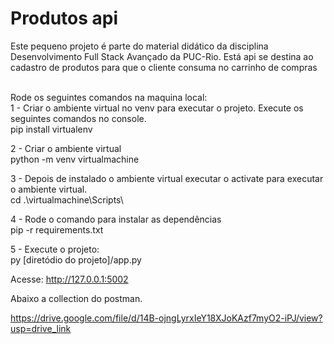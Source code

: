 
# Produtos api
Este pequeno projeto é parte do material didático da disciplina Desenvolvimento Full Stack Avançado da PUC-Rio. Está api se destina ao cadastro de produtos para que o cliente consuma no carrinho de compras

<br />Rode os seguintes comandos na maquina local:
<br />1 - Criar o ambiente virtual no venv para executar o projeto. Execute os seguintes comandos no console.
<br /> pip install virtualenv

2 - Criar o ambiente virtual
<br /> python -m venv virtualmachine

3 - Depois de instalado o ambiente virtual executar o activate para executar o ambiente virtual.
<br /> cd .\virtualmachine\Scripts\ 

4 - Rode o comando para instalar as dependências
<br /> pip -r requirements.txt

5 - Execute o projeto:
<br /> py [diretódio do projeto]/app.py

Acesse: http://127.0.0.1:5002

Abaixo a collection do postman.

https://drive.google.com/file/d/14B-ojngLyrxIeY18XJoKAzf7myO2-iPJ/view?usp=drive_link

















